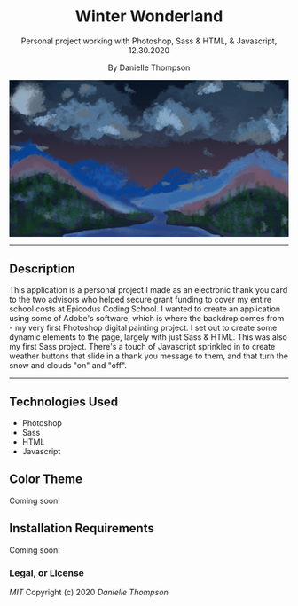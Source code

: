 <div align="center">

# Winter Wonderland

</div>
<p align="center">Personal project working with Photoshop, Sass & HTML, & Javascript, 12.30.2020</p>
<p align="center">By Danielle Thompson</p>
<img align="center" src="images/Nighttime-Mtns.png" alt="Photoshop painting depicting a nighttime setting in a forested mountain area.">

---

## Description

This application is a personal project I made as an electronic thank you card to the two advisors who helped secure grant funding to cover my entire school costs at Epicodus Coding School. I wanted to create an application using some of Adobe's software, which is where the backdrop comes from - my very first Photoshop digital painting project. I set out to create some dynamic elements to the page, largely with just Sass & HTML. This was also my first Sass project. There's a touch of Javascript sprinkled in to create weather buttons that slide in a thank you message to them, and that turn the snow and clouds "on" and "off". 

---

## Technologies Used

- Photoshop
- Sass
- HTML
- Javascript

## Color Theme

Coming soon!

## Installation Requirements

Coming soon!

### Legal, or License
_MIT_ Copyright (c) 2020 *_Danielle Thompson_*